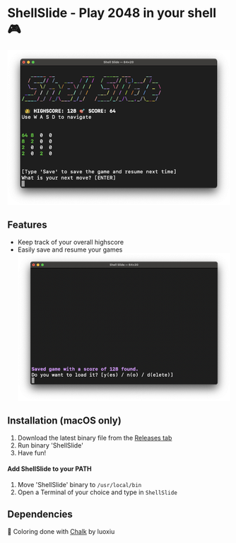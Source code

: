 # ShellSlide - Play 2048 in your shell 🎮
![The game](https://github.com/Tohr01/ShellSlide/blob/main/screenshots/main_game.png)

## Features
- Keep track of your overall highscore
- Easily save and resume your games
![Saving and resuming a game](https://github.com/Tohr01/ShellSlide/blob/main/screenshots/load_game.png)

## Installation (macOS only)
1. Download the latest binary file from the [Releases tab](https://github.com/Tohr01/ShellSlide/releases/tag/release)
2. Run binary 'ShellSlide'
3. Have fun!

#### Add ShellSlide to your PATH
1. Move 'ShellSlide' binary to ```/usr/local/bin```
2. Open a Terminal of your choice and type in ```ShellSlide```

## Dependencies
🌈 Coloring done with [Chalk](https://github.com/luoxiu/Chalk) by luoxiu
